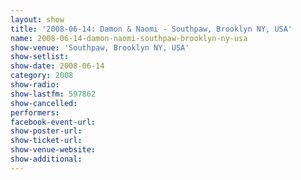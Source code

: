 ```yaml
---
layout: show
title: '2008-06-14: Damon & Naomi - Southpaw, Brooklyn NY, USA'
name: 2008-06-14-damon-naomi-southpaw-brooklyn-ny-usa
show-venue: 'Southpaw, Brooklyn NY, USA'
show-setlist: 
show-date: 2008-06-14
category: 2008
show-radio: 
show-lastfm: 597862
show-cancelled: 
performers: 
facebook-event-url: 
show-poster-url: 
show-ticket-url: 
show-venue-website: 
show-additional: 
---
```


